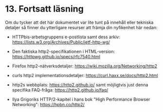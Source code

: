 # 13. Fortsatt läsning

Om du tycker att det här dokumentet var lite tunt på innehåll eller tekniska
detaljer så finner du ytterligare resurser att främja din nyfikenhet här nedan:

- HTTPbis-arbetsgruppens e-postlista samt dess arkiv: https://lists.w3.org/Archives/Public/ietf-http-wg/

- Den faktiska http2-specifikationen i HTML-version: https://httpwg.github.io/specs/rfc7540.html

- Firefox http2-nätverksdetaljer: https://wiki.mozilla.org/Networking/http2

- curls http2 implementationsdetaljer: https://curl.haxx.se/docs/http2.html

- http2s webbplats: https://http2.github.io/ samt möjligtvis just denna specifika FAQ-fråga: https://http2.github.io/faq/

- Ilya Grigoriks HTTP/2-kapitel i hans bok "High Performance Browser Networking": https://hpbn.co/http2/
